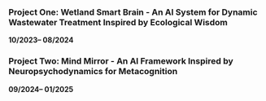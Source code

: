 ### **Project One: Wetland Smart Brain - An AI System for Dynamic Wastewater Treatment Inspired by Ecological Wisdom**  
**10/2023– 08/2024**  

### **Project Two: Mind Mirror - An AI Framework Inspired by Neuropsychodynamics for Metacognition**  
**09/2024– 01/2025**  

